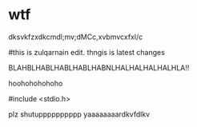 # wtf


dksvkfzxdkcmdl;mv;dMCc,xvbmvcxfxl/c

#this is zulqarnain edit. thngis is latest changes

BLAHBLHABLHABLHABLHABNLHALHALHALHALHLA!!

hoohohohohoho

#include <stdio.h>

plz shutupppppppppp yaaaaaaaardkvfdlkv

